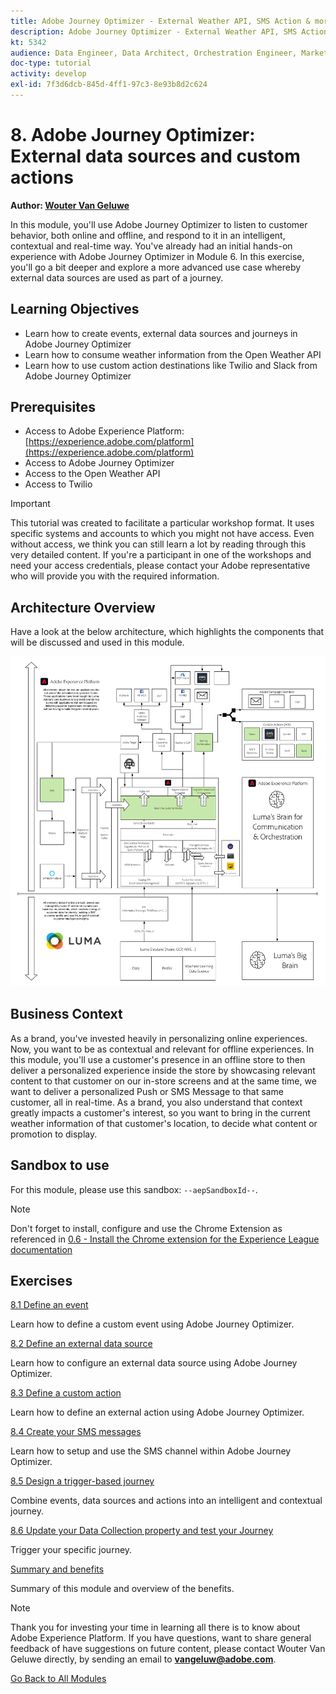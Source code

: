 ```yaml
---
title: Adobe Journey Optimizer - External Weather API, SMS Action & more
description: Adobe Journey Optimizer - External Weather API, SMS Action & more
kt: 5342
audience: Data Engineer, Data Architect, Orchestration Engineer, Marketer
doc-type: tutorial
activity: develop
exl-id: 7f3d6dcb-845d-4ff1-97c3-8e93b8d2c624
---
```

# 8. Adobe Journey Optimizer: External data sources and custom actions

**Author: [Wouter Van Geluwe](https://www.linkedin.com/in/woutervangeluwe/)**

In this module, you'll use Adobe Journey Optimizer to listen to customer behavior, both online and offline, and respond to it in an intelligent, contextual and real-time way. You've already had an initial hands-on experience with Adobe Journey Optimizer in Module 6. In this exercise, you'll go a bit deeper and explore a more advanced use case whereby external data sources are used as part of a journey.

## Learning Objectives

- Learn how to create events, external data sources and journeys in Adobe Journey Optimizer
- Learn how to consume weather information from the Open Weather API
- Learn how to use custom action destinations like Twilio and Slack from Adobe Journey Optimizer

## Prerequisites

- Access to Adobe Experience Platform: [https://experience.adobe.com/platform](https://experience.adobe.com/platform)
- Access to Adobe Journey Optimizer
- Access to the Open Weather API
- Access to Twilio

>[!IMPORTANT]
>
>This tutorial was created to facilitate a particular workshop format. It uses specific systems and accounts to which you might not have access. Even without access, we think you can still learn a lot by reading through this very detailed content. If you're a participant in one of the workshops and need your access credentials, please contact your Adobe representative who will provide you with the required information.

## Architecture Overview

Have a look at the below architecture, which highlights the components that will be discussed and used in this module.

![Architecture Overview](../../assets/images/architecturem12.png)

## Business Context

As a brand, you've invested heavily in personalizing online experiences. Now, you want to be as contextual and relevant for offline experiences.
In this module, you'll use a customer's presence in an offline store to then deliver a personalized experience inside the store by showcasing relevant content to that customer on our in-store screens and at the same time, we want to deliver a personalized Push or SMS Message to that same customer, all in real-time.
As a brand, you also understand that context greatly impacts a customer's interest, so you want to bring in the current weather information of that customer's location, to decide what content or promotion to display.

## Sandbox to use

For this module, please use this sandbox: `--aepSandboxId--`.

>[!NOTE]
>
>Don't forget to install, configure and use the Chrome Extension as referenced in [0.6 - Install the Chrome extension for the Experience League documentation](../module0/ex6.md)

## Exercises

[8.1 Define an event](./ex1.md)

Learn how to define a custom event using Adobe Journey Optimizer.

[8.2 Define an external data source](./ex2.md)

Learn how to configure an external data source using Adobe Journey Optimizer.

[8.3 Define a custom action](./ex3.md)

Learn how to define an external action using Adobe Journey Optimizer.

[8.4 Create your SMS messages](./ex4.md)

Learn how to setup and use the SMS channel within Adobe Journey Optimizer.

[8.5 Design a trigger-based journey](./ex4.md)

Combine events, data sources and actions into an intelligent and contextual journey.

[8.6 Update your Data Collection property and test your Journey](./ex5.md)

Trigger your specific journey.

[Summary and benefits](./summary.md)

Summary of this module and overview of the benefits.

>[!NOTE]
>
>Thank you for investing your time in learning all there is to know about Adobe Experience Platform. If you have questions, want to share general feedback of have suggestions on future content, please contact Wouter Van Geluwe directly, by sending an email to **vangeluw@adobe.com**.

[Go Back to All Modules](../../overview.md)
